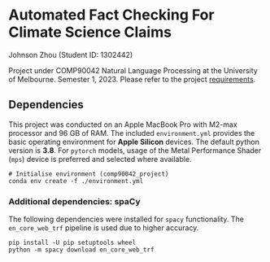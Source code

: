 # Automated Fact Checking For Climate Science Claims

Johnson Zhou (Student ID: 1302442)

Project under COMP90042 Natural Language Processing at the University of Melbourne. Semester 1, 2023. Please refer to the project [requirements][proj_req].

## Dependencies

This project was conducted on an Apple MacBook Pro with M2-max processor and 96 GB of RAM. The included `environment.yml` provides the basic operating environment for **Apple Silicon** devices. The default python version is **3.8**. For `pytorch` models, usage of the Metal Performance Shader (`mps`) device is preferred and selected where available.

```shell
# Initialise environment (comp90042_project)
conda env create -f ./environment.yml
```

### Additional dependencies: spaCy

The following dependencies were installed for `spacy` functionality. The `en_core_web_trf` pipeline is used due to higher accuracy.

```shell
pip install -U pip setuptools wheel
python -m spacy download en_core_web_trf
```


[proj_req]: ./doc/project.pdf